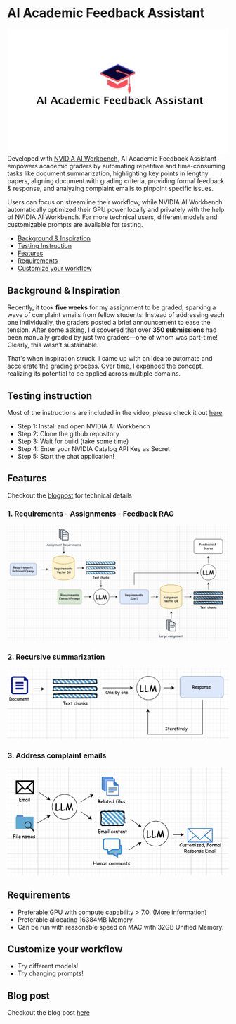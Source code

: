 # AI Academic Feedback Assistant

![Main Image](static/main.jpg)
Developed with [NVIDIA AI Workbench](https://www.nvidia.com/en-au/deep-learning-ai/solutions/data-science/workbench/), AI Academic Feedback Assistant empowers academic graders by automating repetitive and time-consuming tasks like document summarization, highlighting key points in lengthy papers, aligning document with grading criteria, providing formal feedback & response, and analyzing complaint emails to pinpoint specific issues. 

Users can focus on streamline their workflow, while NVIDIA AI Workbench automatically optimized their GPU power locally and privately with the help of NVIDIA AI Workbench. For more technical users, different models and customizable prompts are available for testing.

* [Background & Inspiration](#background-inspiration)
* [Testing Instruction](#testing-instruction)
* [Features](#features)
* [Requirements](#requirements)
* [Customize your workflow](#customize-your-workflow)

## Background & Inspiration

Recently, it took **five weeks** for my assignment to be graded, sparking a wave of complaint emails from fellow students. Instead of addressing each one individually, the graders posted a brief announcement to ease the tension. After some asking, I discovered that over **350 submissions** had been manually graded by just two graders—one of whom was part-time! Clearly, this wasn’t sustainable.

That's when inspiration struck. I came up with an idea to automate and accelerate the grading process. Over time, I expanded the concept, realizing its potential to be applied across multiple domains.

## Testing instruction

  Most of the instructions are included in the video, please check it out [here](https://youtu.be/yNRyyJulyBU)

 - Step 1: Install and open NVIDIA AI Workbench
 - Step 2: Clone the github repository
 - Step 3: Wait for build (take some time)
 - Step 4: Enter your NVIDIA Catalog API Key as Secret
 - Step 5: Start the chat application!


## Features

  Checkout the [blogpost](BLOG.md) for technical details

### 1. Requirements - Assignments - Feedback RAG
![rag](static/requirement-assignment-feedback-rag.png)

### 2. Recursive summarization
![summarization](static/summarization.png)

### 3. Address complaint emails 
![email](static/email.png)

## Requirements

- Preferable GPU with compute capability > 7.0. [(More information)](https://developer.nvidia.com/cuda-gpus)
- Preferable allocating 16384MB Memory.
- Can be run with reasonable speed on MAC with 32GB Unified Memory.

## Customize your workflow

  - Try different models!
  - Try changing prompts!

## Blog post
Checkout the blog post [here](BLOG.md)
